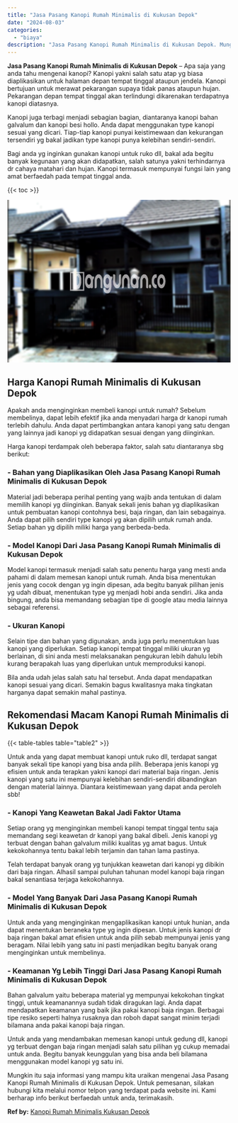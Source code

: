 ```yaml
---
title: "Jasa Pasang Kanopi Rumah Minimalis di Kukusan Depok"
date: "2024-08-03"
categories: 
  - "biaya"
description: "Jasa Pasang Kanopi Rumah Minimalis di Kukusan Depok. Mungkin itu saja informasi yang mampu kita uraikan mengenai Jasa Pasang Kanopi Rumah Minimalis di Kukusa..."
---
```


**Jasa Pasang Kanopi Rumah Minimalis di Kukusan Depok** – Apa saja yang anda tahu mengenai kanopi? Kanopi yakni salah satu atap yg biasa diaplikasikan untuk halaman depan tempat tinggal ataupun jendela. Kanopi bertujuan untuk merawat pekarangan supaya tidak panas ataupun hujan. Pekarangan depan tempat tinggal akan terlindungi dikarenakan terdapatnya kanopi diatasnya.

Kanopi juga terbagi menjadi sebagian bagian, diantaranya kanopi bahan galvalum dan kanopi besi hollo. Anda dapat menggunakan type kanopi sesuai yang dicari. Tiap-tiap kanopi punyai keistimewaan dan kekurangan tersendiri yg bakal jadikan type kanopi punya kelebihan sendiri-sendiri.

Bagi anda yg inginkan gunakan kanopi untuk ruko dll, bakal ada begitu banyak kegunaan yang akan didapatkan, salah satunya yakni terhindarnya dr cahaya matahari dan hujan. Kanopi termasuk mempunyai fungsi lain yang amat berfaedah pada tempat tinggal anda.

{{< toc >}}

![Jasa Pasang Kanopi Rumah Minimalis di Kukusan Depok](/images/harga-kanopi-minimalis-50.png)

## Harga Kanopi Rumah Minimalis di Kukusan Depok

Apakah anda menginginkan membeli kanopi untuk rumah? Sebelum membelinya, dapat lebih efektif jika anda menyadari harga dr kanopi rumah terlebih dahulu. Anda dapat pertimbangkan antara kanopi yang satu dengan yang lainnya jadi kanopi yg didapatkan sesuai dengan yang diinginkan.

Harga kanopi terdampak oleh beberapa faktor, salah satu diantaranya sbg berikut:

### \- Bahan yang Diaplikasikan Oleh Jasa Pasang Kanopi Rumah Minimalis di Kukusan Depok

Material jadi beberapa perihal penting yang wajib anda tentukan di dalam memilih kanopi yg diinginkan. Banyak sekali jenis bahan yg diaplikasikan untuk pembuatan kanopi contohnya besi, baja ringan, dan lain sebagainya. Anda dapat pilih sendiri type kanopi yg akan dipilih untuk rumah anda. Setiap bahan yg dipilih miliki harga yang berbeda-beda.

### \- Model Kanopi Dari Jasa Pasang Kanopi Rumah Minimalis di Kukusan Depok

Model kanopi termasuk menjadi salah satu penentu harga yang mesti anda pahami di dalam memesan kanopi untuk rumah. Anda bisa menentukan jenis yang cocok dengan yg ingin dipesan, ada begitu banyak pilihan jenis yg udah dibuat, menentukan type yg menjadi hobi anda sendiri. Jika anda bingung, anda bisa memandang sebagian tipe di google atau media lainnya sebagai referensi.

### \- Ukuran Kanopi

Selain tipe dan bahan yang digunakan, anda juga perlu menentukan luas kanopi yang diperlukan. Setiap kanopi tempat tinggal miliki ukuran yg berlainan, di sini anda mesti melaksanakan pengukuran lebih dahulu lebih kurang berapakah luas yang diperlukan untuk memproduksi kanopi.

Bila anda udah jelas salah satu hal tersebut. Anda dapat mendapatkan kanopi sesuai yang dicari. Semakin bagus kwalitasnya maka tingkatan harganya dapat semakin mahal pastinya.

## Rekomendasi Macam Kanopi Rumah Minimalis di Kukusan Depok

{{< table-tables table="table2" >}}

Untuk anda yang dapat membuat kanopi untuk ruko dll, terdapat sangat banyak sekali tipe kanopi yang bisa anda pilih. Beberapa jenis kanopi yg efisien untuk anda terapkan yakni kanopi dari material baja ringan. Jenis kanopi yang satu ini mempunyai kelebihan sendiri-sendiri dibandingkan dengan material lainnya. Diantara keistimewaan yang dapat anda peroleh sbb!

### \- Kanopi Yang Keawetan Bakal Jadi Faktor Utama

Setiap orang yg menginginkan membeli kanopi tempat tinggal tentu saja memandang segi keawetan dr kanopi yang bakal dibeli. Jenis kanopi yg terbuat dengan bahan galvalum miliki kualitas yg amat bagus. Untuk kekokohannya tentu bakal lebih terjamin dan tahan lama pastinya.

Telah terdapat banyak orang yg tunjukkan keawetan dari kanopi yg dibikin dari baja ringan. Alhasil sampai puluhan tahunan model kanopi baja ringan bakal senantiasa terjaga kekokohannya.

### \- Model Yang Banyak Dari Jasa Pasang Kanopi Rumah Minimalis di Kukusan Depok

Untuk anda yang menginginkan mengaplikasikan kanopi untuk hunian, anda dapat menentukan beraneka type yg ingin dipesan. Untuk jenis kanopi dr baja ringan bakal amat efisien untuk anda pilih sebab mempunyai jenis yang beragam. Nilai lebih yang satu ini pasti menjadikan begitu banyak orang menginginkan untuk membelinya.

### \- Keamanan Yg Lebih Tinggi Dari Jasa Pasang Kanopi Rumah Minimalis di Kukusan Depok

Bahan galvalum yaitu beberapa material yg mempunyai kekokohan tingkat tinggi, untuk keamanannya sudah tidak diragukan lagi. Anda dapat mendapatkan keamanan yang baik jika pakai kanopi baja ringan. Berbagai tipe resiko seperti halnya rusaknya dan roboh dapat sangat minim terjadi bilamana anda pakai kanopi baja ringan.

Untuk anda yang mendambakan memesan kanopi untuk gedung dll, kanopi yg terbuat dengan baja ringan menjadi salah satu pilihan yg cukup memadai untuk anda. Begitu banyak keunggulan yang bisa anda beli bilamana menggunakan model kanopi yg satu ini.

Mungkin itu saja informasi yang mampu kita uraikan mengenai Jasa Pasang Kanopi Rumah Minimalis di Kukusan Depok. Untuk pemesanan, silakan hubungi kita melalui nomor telpon yang terdapat pada website ini. Kami berharap info berikut berfaedah untuk anda, terimakasih.

**Ref by:**  [Kanopi Rumah Minimalis Kukusan Depok](https://id.wikipedia.org/wiki/Kanopi)
